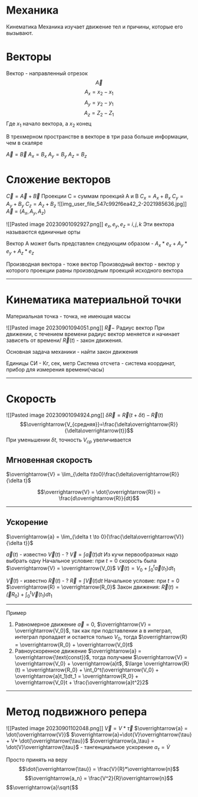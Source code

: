 # Механика
Кинематика
Механика изучает движение тел и причины, которые его вызывают.

# Векторы
Вектор - направленный отрезок
$$\overrightarrow{A}$$
$$A_x = x_2 - x_1$$
$$A_y = y_2 - y_1$$
$$A_z = Z_2 - Z_1$$
Где $x_1$ начало вектора, а $x_2$ конец

В трехмерном пространстве в векторе в три раза больше информации, чем в скаляре

$\overrightarrow{A} = \overrightarrow{B}$
$A_x = B_x$
$A_y = B_y$
$A_z = B_z$

# Сложение векторов

$\overrightarrow{C} = \overrightarrow{A} + \overrightarrow{B}$
Проекции C = суммам проекций А и B
$C_x = A_x + B_x$
$C_y = A_y + B_y$
$C_z = A_z + B_z$
![[img_user_file_547c992f6ea42_2-2021985636.jpg]]
$\overrightarrow{A}$ = ($A_x, A_y, A_z$)

![[Pasted image 20230901092927.png]]
$e_x, e_y, e_z$ =  $i, j, k$
Эти вектора называются единичные орты

Вектор A может быть представлен следующим образом - $A_x * e_x + A_y * e_y + A_z * e_z$

Производная вектора - тоже вектор
Производный вектор - вектор у которого проекции равны производным проекций исходного вектора

--------
# Кинематика материальной точки
Материальная точка - точка, не имеющая массы

![[Pasted image 20230901094051.png]]
$\overrightarrow{R} -$ Радиус вектор
При движении, с течением времени радиус вектор меняется и начинает зависеть от времени/
$\overrightarrow{R}(t)$ - закон движения.

Основная задача механики - найти закон движения

Единицы СИ - Кг, сек, метр
Система отсчета - система координат, прибор для измерения времени(часы)

------
# Скорость
![[Pasted image 20230901094924.png]]
$\delta \overrightarrow{R} = \overrightarrow{R}(t + \delta t) - \overrightarrow{R}(t)$
$$\overrightarrow{V_{средняя}}=\frac{\delta\overrightarrow{R}}{\delta\overrightarrow{t}}$$
При уменьшении $\delta t$, точность $V_{ср}$ увеличивается

## Мгновенная скорость
$\overrightarrow{V} = \lim_{\delta t\to0}\frac{\delta\overrightarrow{R}}{\delta t}$

$$\overrightarrow{V} = \dot{\overrightarrow{R}} = \frac{d\overrightarrow{R}}{dt}$$


---
## Ускорение
$\overrightarrow{a} = \lim_{\delta t \to 0}{\frac{\delta\overrightarrow{V}}{\delta t}}$

$\overrightarrow{a}(t)$ - известно
$\overrightarrow{V}(t)$ - ?
$\overrightarrow{V} = \int\overrightarrow{a}(t)dt$
Из кучи первообразных надо выбрать одну
Начальное условие: при $t = 0$ скорость была $\overrightarrow{V} = \overrightarrow{V_0}$
$\overrightarrow{V}(t) = V_0 + \int_0^t\overrightarrow{a}(t_1)dt_1$


$\overrightarrow{V}(t)$ - известно
$\overrightarrow{R}(t)$ - ?
$\overrightarrow{R} = \int\overrightarrow{V}(t)dt$
Начальное условие: при $t=0$ $\overrightarrow{R} = \overrightarrow{R_0}$
Закон движения: $\overrightarrow{R}(t) = \overrightarrow(R_0) + \int_0^t\overrightarrow{V}(t_1)dt_1$

----
Пример
1) Равномерное движение $\overrightarrow{a} = 0$, $\overrightarrow{V} = \overrightarrow{V_0}$, так как при подставлении а в интеграл, интеграл пропадает и остается только $V_0$, тогда $\overrightarrow{R} = \overrightarrow{R_0} + \overrightarrow{V_0}t$
2) Равноускоренное движение $\overrightarrow{a} = \overrightarrow{\text{const}}$, тогда получаем $\overrightarrow{V} = \overrightarrow{V_0} + \overrightarrow{a}t$, $\large \overrightarrow{R}(t) = \overrightarrow{R_0} + \int_0^t(\overrightarrow{V_0} + \overrightarrow{a}t_1)dt_1 = \overrightarrow{R_0} + \overrightarrow{V_0}t + \frac{\overrightarrow{a}t^2}2$
------
# Метод подвижного репера

![[Pasted image 20230901102048.png]]
$\overrightarrow{V} = V * \overrightarrow{\tau}$
$\overrightarrow{a} = \dot{\overrightarrow{V}}$
$\overrightarrow{a}=\dot{V}\overrightarrow{\tau} + V* \dot{\overrightarrow{\tau}}$
$\overrightarrow{a_\tau} = \dot{V}\overrightarrow{\tau}$ - тангенциальное ускорение
$a_\tau = \dot{V}$

Просто принять на веру
$$\dot{\overrightarrow{\tau}} = \frac{V}{R}*\overrightarrow{n}$$
$$\overrightarrow{a_n} = \frac{V^2}{R}\overrightarrow{n}$$
$$\overrightarrow{a}\sqrt{$$
